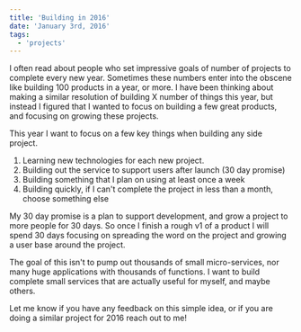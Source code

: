 ```yaml
---
title: 'Building in 2016'
date: 'January 3rd, 2016'
tags:
  - 'projects'
---
```


I often read about people who set impressive goals of number of projects to
complete every new year. Sometimes these numbers enter into the obscene like
building 100 products in a year, or more. I have been thinking about making a
similar resolution of building X number of things this year, but instead I
figured that I wanted to focus on building a few great products, and focusing on
growing these projects.

This year I want to focus on a few key things when building any side project.

1. Learning new technologies for each new project.
2. Building out the service to support users after launch (30 day promise)
3. Building something that I plan on using at least once a week
4. Building quickly, if I can't complete the project in less than a month,
   choose something else

My 30 day promise is a plan to support development, and grow a project to more
people for 30 days. So once I finish a rough v1 of a product I will spend 30
days focusing on spreading the word on the project and growing a user base
around the project.

The goal of this isn't to pump out thousands of small micro-services, nor many
huge applications with thousands of functions. I want to build complete small
services that are actually useful for myself, and maybe others.

Let me know if you have any feedback on this simple idea, or if you are doing a
similar project for 2016 reach out to me!
